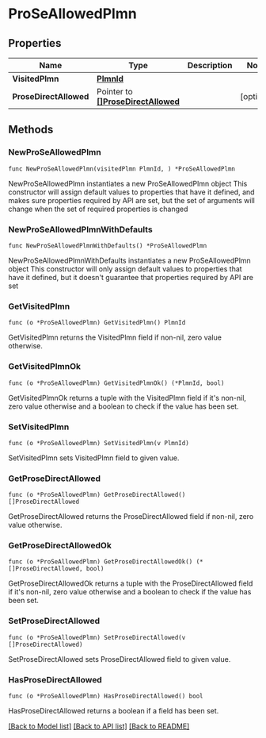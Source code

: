 # ProSeAllowedPlmn

## Properties

Name | Type | Description | Notes
------------ | ------------- | ------------- | -------------
**VisitedPlmn** | [**PlmnId**](PlmnId.md) |  | 
**ProseDirectAllowed** | Pointer to [**[]ProseDirectAllowed**](ProseDirectAllowed.md) |  | [optional] 

## Methods

### NewProSeAllowedPlmn

`func NewProSeAllowedPlmn(visitedPlmn PlmnId, ) *ProSeAllowedPlmn`

NewProSeAllowedPlmn instantiates a new ProSeAllowedPlmn object
This constructor will assign default values to properties that have it defined,
and makes sure properties required by API are set, but the set of arguments
will change when the set of required properties is changed

### NewProSeAllowedPlmnWithDefaults

`func NewProSeAllowedPlmnWithDefaults() *ProSeAllowedPlmn`

NewProSeAllowedPlmnWithDefaults instantiates a new ProSeAllowedPlmn object
This constructor will only assign default values to properties that have it defined,
but it doesn't guarantee that properties required by API are set

### GetVisitedPlmn

`func (o *ProSeAllowedPlmn) GetVisitedPlmn() PlmnId`

GetVisitedPlmn returns the VisitedPlmn field if non-nil, zero value otherwise.

### GetVisitedPlmnOk

`func (o *ProSeAllowedPlmn) GetVisitedPlmnOk() (*PlmnId, bool)`

GetVisitedPlmnOk returns a tuple with the VisitedPlmn field if it's non-nil, zero value otherwise
and a boolean to check if the value has been set.

### SetVisitedPlmn

`func (o *ProSeAllowedPlmn) SetVisitedPlmn(v PlmnId)`

SetVisitedPlmn sets VisitedPlmn field to given value.


### GetProseDirectAllowed

`func (o *ProSeAllowedPlmn) GetProseDirectAllowed() []ProseDirectAllowed`

GetProseDirectAllowed returns the ProseDirectAllowed field if non-nil, zero value otherwise.

### GetProseDirectAllowedOk

`func (o *ProSeAllowedPlmn) GetProseDirectAllowedOk() (*[]ProseDirectAllowed, bool)`

GetProseDirectAllowedOk returns a tuple with the ProseDirectAllowed field if it's non-nil, zero value otherwise
and a boolean to check if the value has been set.

### SetProseDirectAllowed

`func (o *ProSeAllowedPlmn) SetProseDirectAllowed(v []ProseDirectAllowed)`

SetProseDirectAllowed sets ProseDirectAllowed field to given value.

### HasProseDirectAllowed

`func (o *ProSeAllowedPlmn) HasProseDirectAllowed() bool`

HasProseDirectAllowed returns a boolean if a field has been set.


[[Back to Model list]](../README.md#documentation-for-models) [[Back to API list]](../README.md#documentation-for-api-endpoints) [[Back to README]](../README.md)


